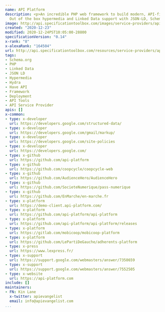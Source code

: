 ```yaml
---
name: API Platform
description: <p>An incredible PHP web framework to build modern, API-first web projects!
  Out of the box hypermedia and Linked Data support with JSON-LD, Schema.org and Hydra.</p>
image: http://api.specificationtoolbox.com/images/service-providers/api-platform.jpg
created: "2020-12-23"
modified: 2020-12-24PST10:05:00-28800
specificationVersion: "0.14"
x-rank: "8"
x-alexaRank: "164504"
url: http://api.specificationtoolbox.com/resources/service-providers/api-platform/
tags:
- Schema.org
- PHP
- Linked Data
- JSON LD
- Hypermedia
- Hydra
- Have API
- Framework
- Deployment
- API Tools
- API Service Provider
apis: []
x-common:
- type: x-developer
  url: https://developers.google.com/structured-data/
- type: x-developer
  url: https://developers.google.com/gmail/markup/
- type: x-developer
  url: https://developers.google.com/site-policies
- type: x-developer
  url: https://developers.google.com/
- type: x-github
  url: https://github.com/api-platform
- type: x-github
  url: https://github.com/coopcycle/coopcycle-web
- type: x-github
  url: https://github.com/AudienceHero/AudienceHero
- type: x-github
  url: https://github.com/SocieteNumerique/pass-numerique
- type: x-github
  url: https://github.com/EnMarche/en-marche.fr
- type: x-platform
  url: https://demo-client.api-platform.com/
- type: x-platform
  url: https://github.com/api-platform/api-platform
- type: x-platform
  url: https://github.com/api-platform/api-platform/releases
- type: x-platform
  url: https://gitlab.com/mobicoop/mobicoop-platform
- type: x-platform
  url: https://github.com/LePartiDeGauche/adherents-platform
- type: x-press
  url: https://www.lexpress.fr/
- type: x-support
  url: https://support.google.com/webmasters/answer/7358659
- type: x-support
  url: https://support.google.com/webmasters/answer/7552505
- type: x-website
  url: https://api-platform.com
include: []
maintainers:
- FN: Kin Lane
  x-twitter: apievangelist
  email: info@apievangelist.com
...
```

